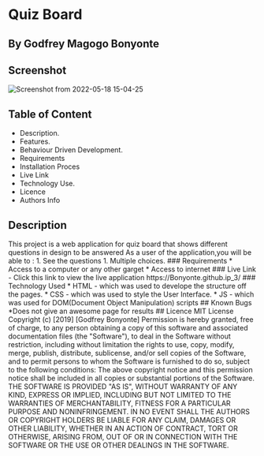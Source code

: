 # Quiz Board
 ## By Godfrey Magogo Bonyonte
## Screenshot
![Screenshot from 2022-05-18 15-04-25](https://user-images.githubusercontent.com/104572897/169035558-c535610d-4c9c-4c15-98a8-efe9e387fe5e.png)
 ## Table of Content
 - Description.
 - Features.
 - Behaviour Driven Development.
 - Requirements
 - Installation Proces
 - Live Link
 - Technology  Use.
 - Licence
 - Authors Info
 ## Description
 <p>This project is a web application for quiz board that shows different questions in design to be answered 
As a user of the application,you will be able to :
1. See the questions
1. Multiple choices.
 ###  Requirements
 * Access to  a computer or any other garget
 * Access to internet
### Live Link
- Click this link to view the live application https://Bonyonte.github.ip_3/
### Technology  Used
* HTML - which was used to develope the structure off the pages.
* CSS - which was used to style the User Interface.
* JS - which was used for DOM(Document Object Manipulation) scripts
## Known Bugs
*Does not give an awesome page for results
## Licence
MIT License
Copyright (c) [2019] [Godfrey Bonyonte]
Permission is hereby granted, free of charge, to any person obtaining a copy
of this software and associated documentation files (the "Software"), to deal
in the Software without restriction, including without limitation the rights
to use, copy, modify, merge, publish, distribute, sublicense, and/or sell
copies of the Software, and to permit persons to whom the Software is
furnished to do so, subject to the following conditions:
The above copyright notice and this permission notice shall be included in all
copies or substantial portions of the Software.
THE SOFTWARE IS PROVIDED "AS IS", WITHOUT WARRANTY OF ANY KIND, EXPRESS OR
IMPLIED, INCLUDING BUT NOT LIMITED TO THE WARRANTIES OF MERCHANTABILITY,
FITNESS FOR A PARTICULAR PURPOSE AND NONINFRINGEMENT. IN NO EVENT SHALL THE
AUTHORS OR COPYRIGHT HOLDERS BE LIABLE FOR ANY CLAIM, DAMAGES OR OTHER
LIABILITY, WHETHER IN AN ACTION OF CONTRACT, TORT OR OTHERWISE, ARISING FROM,
OUT OF OR IN CONNECTION WITH THE SOFTWARE OR THE USE OR OTHER DEALINGS IN THE
SOFTWARE.